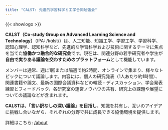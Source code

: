 ```yaml
---
title: "CALST: 先進的学習科学と工学合同勉強会"
---
```



{{< showlogo >}}

**CALST（Co-study Group on Advanced Learning Science and Technology）**（IPA: /kɑlst/）は、人工知能、知識工学、学習工学、学習科学、認知心理学、認知科学など、先進的な学習科学および技術に関するテーマに焦点を当てた**協働かつ融合的な研究会**です。現在は、関連分野の若手研究者や学生が**自由で実りある議論を交わすためのプラットフォーム**として機能しています。

メンバーは通常、週に1回または隔週で約2時間、オンラインで集まり、様々なトピックについて議論します。内容には、個人の研究発表（1人あたり約1時間）、関連書籍や論文、最新の国際会議資料などの輪読・ディスカッション、学会発表練習とフィードバック、各研究室の運営ノウハウの共有、研究上の課題や展望についての議論などが含まれます。

**CALSTは、「言い訳なしの深い議論」を目指し**、知識を共有し、互いのアイデアに挑戦し合いながら、それぞれの分野で共に成長できる協働環境を提供します。

詳細はこちら: [/about](/about)
